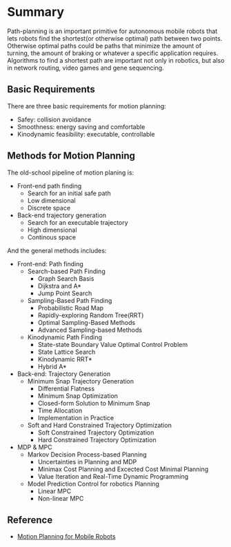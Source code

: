 # Summary

Path-planning is an important primitive for autonomous mobile robots that lets robots find the shortest(or otherwise optimal) path between two points. Otherwise optimal paths could be paths that minimize the amount of turning, the amount of braking or whatever a specific application requires. Algorithms to find a shortest path are important not only in robotics, but also in network routing, video games and gene sequencing.

## Basic Requirements

There are three basic requirements for motion planning:

- Safey: collision avoidance
- Smoothness: energy saving and comfortable 
- Kinodynamic feasibility: executable, controllable

## Methods for Motion Planning

The old-school pipeline of motion planing is:

- Front-end path finding
    - Search for an initial safe path
    - Low dimensional
    - Discrete space
- Back-end trajectory generation
    - Search for an executable trajectory
    - High dimensional
    - Continous space

And the general methods includes:

- Front-end: Path finding
    - Search-based Path Finding
        - Graph Search Basis
        - Dijkstra and A*
        - Jump Point Search
    - Sampling-Based Path Finding
        - Probabilistic Road Map
        - Rapidly-exploring Random Tree(RRT)
        - Optimal Sampling-Based Methods
        - Advanced Sampling-based Methods
    - Kinodynamic Path Finding
        - State-state Boundary Value Optimal Control Problem
        - State Lattice Search
        - Kinodynamic RRT*
        - Hybrid A*
- Back-end: Trajectory Generation
    - Minimum Snap Trajectory Generation
        - Differential Flatness
        - Minimum Snap Optimization 
        - Closed-form Solution to Minimum Snap
        - Time Allocation
        - Implementation in Practice
    - Soft and Hard Constrained Trajectory Optimization
        - Soft Constrained Trajectory Optimization
        - Hard Constrained Trajectory Optimization
- MDP & MPC
    - Markov Decision Process-based Planning
        - Uncertainties in Planning and MDP
        - Minimax Cost Planning and Excected Cost Minimal Planning
        - Value Iteration and Real-Time Dynamic Programming
    - Model Prediction Control for robotics Planning
        - Linear MPC
        - Non-linear MPC

## Reference

- [Motion Planning for Mobile Robots](https://www.shenlanxueyuan.com/course/268)
